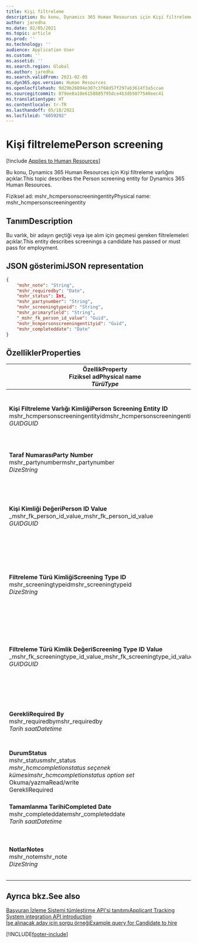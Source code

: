 ```yaml
---
title: Kişi filtreleme
description: Bu konu, Dynamics 365 Human Resources için Kişi filtreleme varlığını açıklar.
author: jaredha
ms.date: 02/05/2021
ms.topic: article
ms.prod: ''
ms.technology: ''
audience: Application User
ms.custom: ''
ms.assetid: ''
ms.search.region: Global
ms.author: jaredha
ms.search.validFrom: 2021-02-05
ms.dyn365.ops.version: Human Resources
ms.openlocfilehash: 9d29b26094e307c3f68d57f297ab3614f3a5ccae
ms.sourcegitcommit: 879ee8a10e6158885795dce4b3db5077540eec41
ms.translationtype: HT
ms.contentlocale: tr-TR
ms.lasthandoff: 05/18/2021
ms.locfileid: "6059292"
---
```

# <a name="person-screening"></a><span data-ttu-id="8e9a7-103">Kişi filtreleme</span><span class="sxs-lookup"><span data-stu-id="8e9a7-103">Person screening</span></span>

[!include [Applies to Human Resources](../includes/applies-to-hr.md)]

<span data-ttu-id="8e9a7-104">Bu konu, Dynamics 365 Human Resources için Kişi filtreleme varlığını açıklar.</span><span class="sxs-lookup"><span data-stu-id="8e9a7-104">This topic describes the Person screening entity for Dynamics 365 Human Resources.</span></span>

<span data-ttu-id="8e9a7-105">Fiziksel ad: mshr_hcmpersonscreeningentity</span><span class="sxs-lookup"><span data-stu-id="8e9a7-105">Physical name: mshr_hcmpersonscreeningentity</span></span>

## <a name="description"></a><span data-ttu-id="8e9a7-106">Tanım</span><span class="sxs-lookup"><span data-stu-id="8e9a7-106">Description</span></span>

<span data-ttu-id="8e9a7-107">Bu varlık, bir adayın geçtiği veya işe alım için geçmesi gereken filtrelemeleri açıklar.</span><span class="sxs-lookup"><span data-stu-id="8e9a7-107">This entity describes screenings a candidate has passed or must pass for employment.</span></span>

## <a name="json-representation"></a><span data-ttu-id="8e9a7-108">JSON gösterimi</span><span class="sxs-lookup"><span data-stu-id="8e9a7-108">JSON representation</span></span>

```json
{
    "mshr_note": "String",
    "mshr_requiredby": "Date",
    "mshr_status": Int,
    "mshr_partynumber": "String",
    "mshr_screeningtypeid": "String",
    "mshr_primaryfield": "String",
    "_mshr_fk_person_id_value": "Guid",
    "mshr_hcmpersonscreeningentityid": "Guid",
    "mshr_completeddate": "Date"
}
```

## <a name="properties"></a><span data-ttu-id="8e9a7-109">Özellikler</span><span class="sxs-lookup"><span data-stu-id="8e9a7-109">Properties</span></span>

| <span data-ttu-id="8e9a7-110">Özellik</span><span class="sxs-lookup"><span data-stu-id="8e9a7-110">Property</span></span><br><span data-ttu-id="8e9a7-111">**Fiziksel ad**</span><span class="sxs-lookup"><span data-stu-id="8e9a7-111">**Physical name**</span></span><br><span data-ttu-id="8e9a7-112">**_Türü_**</span><span class="sxs-lookup"><span data-stu-id="8e9a7-112">**_Type_**</span></span> | <span data-ttu-id="8e9a7-113">Kullan</span><span class="sxs-lookup"><span data-stu-id="8e9a7-113">Use</span></span> | <span data-ttu-id="8e9a7-114">Tanım</span><span class="sxs-lookup"><span data-stu-id="8e9a7-114">Description</span></span> |
| --- | --- | --- |
| <span data-ttu-id="8e9a7-115">**Kişi Filtreleme Varlığı Kimliği**</span><span class="sxs-lookup"><span data-stu-id="8e9a7-115">**Person Screening Entity ID**</span></span><br><span data-ttu-id="8e9a7-116">mshr_hcmpersonscreeningentityid</span><span class="sxs-lookup"><span data-stu-id="8e9a7-116">mshr_hcmpersonscreeningentityid</span></span><br><span data-ttu-id="8e9a7-117">*GUID*</span><span class="sxs-lookup"><span data-stu-id="8e9a7-117">*GUID*</span></span> | <span data-ttu-id="8e9a7-118">Salt okunur</span><span class="sxs-lookup"><span data-stu-id="8e9a7-118">Read-only</span></span><br><span data-ttu-id="8e9a7-119">Gerekli</span><span class="sxs-lookup"><span data-stu-id="8e9a7-119">Required</span></span><br><span data-ttu-id="8e9a7-120">Sistem tarafından oluşturulan</span><span class="sxs-lookup"><span data-stu-id="8e9a7-120">System-generated</span></span> | <span data-ttu-id="8e9a7-121">Kişi filtreleme kaydı için benzersiz birincil tanımlayıcı.</span><span class="sxs-lookup"><span data-stu-id="8e9a7-121">Unique primary identifier for the person screening record.</span></span> |
| <span data-ttu-id="8e9a7-122">**Taraf Numarası**</span><span class="sxs-lookup"><span data-stu-id="8e9a7-122">**Party Number**</span></span><br><span data-ttu-id="8e9a7-123">mshr_partynumber</span><span class="sxs-lookup"><span data-stu-id="8e9a7-123">mshr_partynumber</span></span><br><span data-ttu-id="8e9a7-124">*Dize*</span><span class="sxs-lookup"><span data-stu-id="8e9a7-124">*String*</span></span> | <span data-ttu-id="8e9a7-125">Okuma/yazma</span><span class="sxs-lookup"><span data-stu-id="8e9a7-125">Read/write</span></span><br><span data-ttu-id="8e9a7-126">Gerekli</span><span class="sxs-lookup"><span data-stu-id="8e9a7-126">Required</span></span> | <span data-ttu-id="8e9a7-127">Adayla ilişkili taraf (kişi) numarası.</span><span class="sxs-lookup"><span data-stu-id="8e9a7-127">The party (person) number associated with the candidate.</span></span> |
| <span data-ttu-id="8e9a7-128">**Kişi Kimliği Değeri**</span><span class="sxs-lookup"><span data-stu-id="8e9a7-128">**Person ID Value**</span></span><br><span data-ttu-id="8e9a7-129">_mshr_fk_person_id_value</span><span class="sxs-lookup"><span data-stu-id="8e9a7-129">_mshr_fk_person_id_value</span></span><br><span data-ttu-id="8e9a7-130">*GUID*</span><span class="sxs-lookup"><span data-stu-id="8e9a7-130">*GUID*</span></span> | <span data-ttu-id="8e9a7-131">Salt okunur</span><span class="sxs-lookup"><span data-stu-id="8e9a7-131">Read-only</span></span><br><span data-ttu-id="8e9a7-132">Gerekli</span><span class="sxs-lookup"><span data-stu-id="8e9a7-132">Required</span></span><br><span data-ttu-id="8e9a7-133">Yabancı anahtar: mshr_dirpersonentity içindeki mshr_dirpersonentityid</span><span class="sxs-lookup"><span data-stu-id="8e9a7-133">Foreign key: mshr_dirpersonentityid of mshr_dirpersonentity</span></span> | <span data-ttu-id="8e9a7-134">Taraf (kişi) varlık kaydının sistem tarafından oluşturulan tanımlayıcısı.</span><span class="sxs-lookup"><span data-stu-id="8e9a7-134">The system-generated identifier of the party (person) entity record.</span></span> |
| <span data-ttu-id="8e9a7-135">**Filtreleme Türü Kimliği**</span><span class="sxs-lookup"><span data-stu-id="8e9a7-135">**Screening Type ID**</span></span><br><span data-ttu-id="8e9a7-136">mshr_screeningtypeid</span><span class="sxs-lookup"><span data-stu-id="8e9a7-136">mshr_screeningtypeid</span></span><br><span data-ttu-id="8e9a7-137">*Dize*</span><span class="sxs-lookup"><span data-stu-id="8e9a7-137">*String*</span></span> | <span data-ttu-id="8e9a7-138">Okuma/yazma</span><span class="sxs-lookup"><span data-stu-id="8e9a7-138">Read/write</span></span><br><span data-ttu-id="8e9a7-139">Gerekli</span><span class="sxs-lookup"><span data-stu-id="8e9a7-139">Required</span></span><br><span data-ttu-id="8e9a7-140">Yabancı anahtar: Filtreleme Türü</span><span class="sxs-lookup"><span data-stu-id="8e9a7-140">Foreign key: ScreeningType</span></span> | <span data-ttu-id="8e9a7-141">Human Resources'da tanımlanan filtreleme türünün tanımlayıcısı.</span><span class="sxs-lookup"><span data-stu-id="8e9a7-141">The identifier of the screening type defined in Human Resources.</span></span> |
| <span data-ttu-id="8e9a7-142">**Filtreleme Türü Kimlik Değeri**</span><span class="sxs-lookup"><span data-stu-id="8e9a7-142">**Screening Type ID Value**</span></span><br><span data-ttu-id="8e9a7-143">_mshr_fk_screeningtype_id_value</span><span class="sxs-lookup"><span data-stu-id="8e9a7-143">_mshr_fk_screeningtype_id_value</span></span><br><span data-ttu-id="8e9a7-144">*GUID*</span><span class="sxs-lookup"><span data-stu-id="8e9a7-144">*GUID*</span></span> | <span data-ttu-id="8e9a7-145">Salt okunur</span><span class="sxs-lookup"><span data-stu-id="8e9a7-145">Read-only</span></span><br><span data-ttu-id="8e9a7-146">Gerekli</span><span class="sxs-lookup"><span data-stu-id="8e9a7-146">Required</span></span><br><span data-ttu-id="8e9a7-147">Yabancı anahtar: mshr_hcmscreeningtypeentity içindeki mshr_hcmscreeningtypeentityid</span><span class="sxs-lookup"><span data-stu-id="8e9a7-147">Foreign key: mshr_hcmscreeningtypeentityid of mshr_hcmscreeningtypeentity</span></span> | <span data-ttu-id="8e9a7-148">İlişkili varlıktaki filtreleme türü kaydı için sistem tarafından oluşturulan tanımlayıcı.</span><span class="sxs-lookup"><span data-stu-id="8e9a7-148">System-generated identifier for the screening type record in the associated entity.</span></span> |
| <span data-ttu-id="8e9a7-149">**Gerekli**</span><span class="sxs-lookup"><span data-stu-id="8e9a7-149">**Required By**</span></span><br><span data-ttu-id="8e9a7-150">mshr_requiredby</span><span class="sxs-lookup"><span data-stu-id="8e9a7-150">mshr_requiredby</span></span><br><span data-ttu-id="8e9a7-151">*Tarih saat*</span><span class="sxs-lookup"><span data-stu-id="8e9a7-151">*Datetime*</span></span> | <span data-ttu-id="8e9a7-152">Okuma/yazma</span><span class="sxs-lookup"><span data-stu-id="8e9a7-152">Read/write</span></span><br><span data-ttu-id="8e9a7-153">İsteğe bağlı</span><span class="sxs-lookup"><span data-stu-id="8e9a7-153">Optional</span></span> | <span data-ttu-id="8e9a7-154">Filtrelemenin tamamlanması gereken tarih.</span><span class="sxs-lookup"><span data-stu-id="8e9a7-154">The date by which the screening is required to be completed.</span></span> |
| <span data-ttu-id="8e9a7-155">**Durum**</span><span class="sxs-lookup"><span data-stu-id="8e9a7-155">**Status**</span></span><br><span data-ttu-id="8e9a7-156">mshr_status</span><span class="sxs-lookup"><span data-stu-id="8e9a7-156">mshr_status</span></span><br><span data-ttu-id="8e9a7-157">*mshr_hcmcompletionstatus seçenek kümesi*</span><span class="sxs-lookup"><span data-stu-id="8e9a7-157">*mshr_hcmcompletionstatus option set*</span></span><br><span data-ttu-id="8e9a7-158">Okuma/yazma</span><span class="sxs-lookup"><span data-stu-id="8e9a7-158">Read/write</span></span><br><span data-ttu-id="8e9a7-159">Gerekli</span><span class="sxs-lookup"><span data-stu-id="8e9a7-159">Required</span></span> | <span data-ttu-id="8e9a7-160">Filtreleme için adayın durumunu sağlar.</span><span class="sxs-lookup"><span data-stu-id="8e9a7-160">Provides the candidate’s status for the screening.</span></span> |
| <span data-ttu-id="8e9a7-161">**Tamamlanma Tarihi**</span><span class="sxs-lookup"><span data-stu-id="8e9a7-161">**Completed Date**</span></span><br><span data-ttu-id="8e9a7-162">mshr_completeddate</span><span class="sxs-lookup"><span data-stu-id="8e9a7-162">mshr_completeddate</span></span><br><span data-ttu-id="8e9a7-163">*Tarih saat*</span><span class="sxs-lookup"><span data-stu-id="8e9a7-163">*Datetime*</span></span> | <span data-ttu-id="8e9a7-164">Okuma/yazma</span><span class="sxs-lookup"><span data-stu-id="8e9a7-164">Read/write</span></span><br><span data-ttu-id="8e9a7-165">İsteğe bağlı</span><span class="sxs-lookup"><span data-stu-id="8e9a7-165">Optional</span></span> | <span data-ttu-id="8e9a7-166">Filtrelemenin tamamlandığı tarih.</span><span class="sxs-lookup"><span data-stu-id="8e9a7-166">The date the screening was completed.</span></span> |
| <span data-ttu-id="8e9a7-167">**Notlar**</span><span class="sxs-lookup"><span data-stu-id="8e9a7-167">**Notes**</span></span><br><span data-ttu-id="8e9a7-168">mshr_note</span><span class="sxs-lookup"><span data-stu-id="8e9a7-168">mshr_note</span></span><br><span data-ttu-id="8e9a7-169">*Dize*</span><span class="sxs-lookup"><span data-stu-id="8e9a7-169">*String*</span></span> | <span data-ttu-id="8e9a7-170">Okuma/yazma</span><span class="sxs-lookup"><span data-stu-id="8e9a7-170">Read/write</span></span><br><span data-ttu-id="8e9a7-171">İsteğe bağlı</span><span class="sxs-lookup"><span data-stu-id="8e9a7-171">Optional</span></span> | <span data-ttu-id="8e9a7-172">Yöneticileri ve işe alanları işe alımda kullanılacak notlar.</span><span class="sxs-lookup"><span data-stu-id="8e9a7-172">Notes for use by hiring managers and recruiters.</span></span> |

## <a name="see-also"></a><span data-ttu-id="8e9a7-173">Ayrıca bkz.</span><span class="sxs-lookup"><span data-stu-id="8e9a7-173">See also</span></span>

[<span data-ttu-id="8e9a7-174">Başvuran İzleme Sistemi tümleştirme API'si tanıtımı</span><span class="sxs-lookup"><span data-stu-id="8e9a7-174">Applicant Tracking System integration API introduction</span></span>](hr-admin-integration-ats-api-introduction.md)<br>
[<span data-ttu-id="8e9a7-175">İşe alınacak aday için sorgu örneği</span><span class="sxs-lookup"><span data-stu-id="8e9a7-175">Example query for Candidate to hire</span></span>](hr-admin-integration-ats-api-candidate-to-hire-example-query.md)



[!INCLUDE[footer-include](../includes/footer-banner.md)]